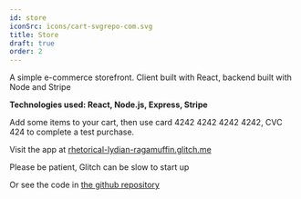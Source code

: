 ```yaml
---
id: store
iconSrc: icons/cart-svgrepo-com.svg
title: Store
draft: true
order: 2
---
```


A simple e-commerce storefront. Client built with React, backend built with Node and Stripe

**Technologies used: React, Node.js, Express, Stripe**

Add some items to your cart, then use card 4242 4242 4242 4242, CVC 424 to complete a test purchase.

Visit the app at <a href="https://rhetorical-lydian-ragamuffin.glitch.me/" target="_blank">rhetorical-lydian-ragamuffin.glitch.me</a>

Please be patient, Glitch can be slow to start up

Or see the code in <a href='https://github.com/rtp314/store' target='_blank'>the github repository</a>
